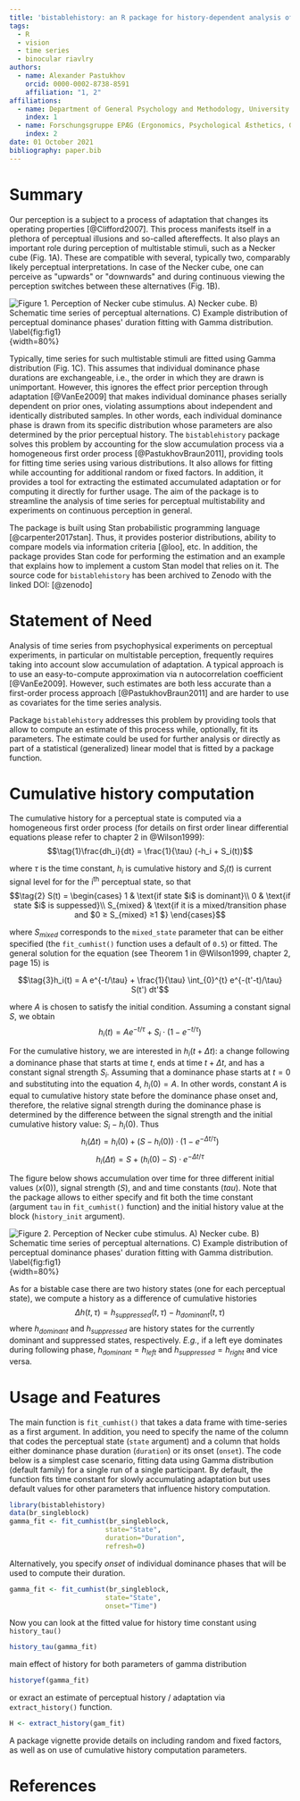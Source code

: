 ```yaml
---
title: 'bistablehistory: an R package for history-dependent analysis of perceptual time series'
tags:
  - R
  - vision
  - time series
  - binocular riavlry
authors:
  - name: Alexander Pastukhov
    orcid: 0000-0002-8738-8591
    affiliation: "1, 2"
affiliations:
  - name: Department of General Psychology and Methodology, University of Bamberg, Bamberg, Bavaria, Germany.
    index: 1
  - name: Forschungsgruppe EPÆG (Ergonomics, Psychological Æsthetics, Gestalt), Bamberg, Bavaria, Germany.
    index: 2
date: 01 October 2021
bibliography: paper.bib
---
```


# Summary
Our perception is a subject to a process of adaptation that changes its operating properties [@Clifford2007]. This process manifests itself in a plethora of perceptual illusions and so-called aftereffects. It also plays an important role during perception of multistable stimuli, such as a Necker cube (Fig. 1A). These are compatible with several, typically two, comparably likely perceptual interpretations. In case of the Necker cube, one can perceive as "upwards" or "downwards" and during continuous viewing the perception switches between these alternatives (Fig. 1B).

![**Figure 1. Perception of Necker cube stimulus.** A) Necker cube. B) Schematic time series of perceptual alternations. C) Example distribution of perceptual dominance phases' duration fitting with Gamma distribution. \label{fig:fig1}](fig1.png){width=80%}

Typically, time series for such multistable stimuli are fitted using Gamma distribution (Fig. 1C). This assumes that individual dominance phase durations are exchangeable, i.e., the order in which they are drawn is unimportant. However, this ignores the effect prior perception through adaptation [@VanEe2009] that makes individual dominance phases serially dependent on prior ones, violating assumptions about independent and identically distributed samples. In other words, each individual dominance phase is drawn from its specific distribution whose parameters are also determined by the prior perceptual history. The `bistablehistory` package solves this problem by accounting for the slow accumulation process via a homogeneous first order process [@PastukhovBraun2011], providing tools for fitting time series using various distributions. It also allows for fitting while accounting for additional random or fixed factors. In addition, it provides a tool for extracting the estimated accumulated adaptation or for computing it directly for further usage. The aim of the package is to streamline the analysis of time series for perceptual multistability and experiments on continuous perception in general.

The package is built using Stan probabilistic programming language [@carpenter2017stan]. Thus, it provides posterior distributions, ability to compare models via information criteria [@loo], etc. In addition, the package provides Stan code for performing the estimation and an example that explains how to implement a custom Stan model that relies on it. The source code for `bistablehistory` has been archived to Zenodo with the linked DOI: [@zenodo]

# Statement of Need
Analysis of time series from psychophysical experiments on perceptual experiments, in particular on multistable perception, frequently requires taking into account slow accumulation of adaptation. A typical approach is to use an easy-to-compute approximation via n autocorrelation coefficient [@VanEe2009]. However, such estimates are both less accurate than a first-order process approach [@PastukhovBraun2011] and are harder to use as covariates for the time series analysis. 

Package `bistablehistory` addresses this problem by providing tools that allow to compute an estimate of this process while, optionally, fit its parameters. The estimate could be used for further analysis or directly as part of a statistical (generalized) linear model that is fitted by a package function.

# Cumulative history computation

The cumulative history for a perceptual state is computed via a homogeneous first order process (for details on first order linear differential equations please refer to chapter 2 in @Wilson1999):
$$\tag{1}\frac{dh_i}{dt} = \frac{1}{\tau} (-h_i + S_i(t))$$

where $\tau$ is the time constant, $h_i$ is cumulative history and $S_i(t)$ is current signal level for for the i<sup>th</sup> perceptual state, so that
$$\tag{2}
S(t) = \begin{cases}
  1 & \text{if state $i$ is dominant}\\
  0 & \text{if state $i$ is suppessed}\\
  S_{mixed} & \text{if it is a mixed/transition phase and $0 ≥ S_{mixed} ≥1 $}
\end{cases}$$

where $S_{mixed}$ corresponds to the `mixed_state` parameter that can be either specified (the `fit_cumhist()` function uses a default of `0.5`) or fitted. The general solution for the equation (see Theorem 1 in @Wilson1999, chapter 2, page 15) is

$$\tag{3}h_i(t) = A e^{-t/\tau} + \frac{1}{\tau} \int_{0}^{t} e^{-(t'-t)/\tau} S(t') dt'$$

where $A$ is chosen to satisfy the initial condition. Assuming a constant signal $S$, we obtain
$$\tag{4}h_i(t) = A e^{-t/\tau} + S_i \cdot (1 - e^{-t/\tau})$$

For the cumulative history, we are interested in $h_i(t + \Delta t)$: a change following a dominance phase that starts at time $t$, ends at time $t + \Delta t$, and has a constant signal strength $S_i$. Assuming that a dominance phase starts at $t=0$ and substituting into the equation 4, $h_i(0) = A$. In other words, constant $A$ is equal to cumulative history state before the dominance phase onset and, therefore, the relative signal strength during the dominance phase is determined by the difference between the signal strength and the initial cumulative history value: $S_i - h_i(0)$. Thus
$$\tag{5} h_i(\Delta t) = h_i(0) + (S - h_i(0)) \cdot (1 - e^{-\Delta t/\tau})$$
$$\tag{6} h_i(\Delta t) = S + (h_i(0) - S)  \cdot e^{-\Delta t/\tau}$$


The figure below shows accumulation over time for three different initial values ($x(0)$), signal strength ($S$), and and time constants ($tau$). Note that the package allows to either specify and fit both the time constant (argument `tau` in `fit_cumhist()` function) and the initial history value at the block (`history_init` argument).

![**Figure 2. Perception of Necker cube stimulus.** A) Necker cube. B) Schematic time series of perceptual alternations. C) Example distribution of perceptual dominance phases' duration fitting with Gamma distribution. \label{fig:fig1}](fig1.png){width=80%}


As for a bistable case there are two history states (one for each perceptual state), we compute a history as a difference of cumulative histories
$$\tag{7}\Delta h(t, \tau) = h_{suppressed}(t, \tau) - h_{dominant}(t, \tau) $$
where $h_{dominant}$ and $h_{suppressed}$ are history states for the currently dominant and suppressed states, respectively. _E.g._, if a left eye dominates during following phase, $h_{dominant} = h_{left}$ and $h_{suppressed} = h_{right}$ and vice versa.

# Usage and Features
The main function is `fit_cumhist()` that takes a data frame with time-series as a first argument. In addition, you need to specify the name of the column that codes the perceptual state (`state` argument) and a column that holds either dominance phase duration (`duration`) or its onset (`onset`). The code below is a simplest case scenario, fitting data using Gamma distribution (default family) for a single run of a single participant. By default, the function fits time constant for slowly accumulating adaptation but uses default values for other parameters that influence history computation.

```r
library(bistablehistory)
data(br_singleblock)
gamma_fit <- fit_cumhist(br_singleblock,
                        state="State",
                        duration="Duration",
                        refresh=0)
```

Alternatively, you specify _onset_ of individual dominance phases that will be used to compute their duration.
```r
gamma_fit <- fit_cumhist(br_singleblock,
                        state="State",
                        onset="Time")
```

Now you can look at the fitted value for history time constant using `history_tau()`
```r
history_tau(gamma_fit)
```

main effect of history for both parameters of gamma distribution
```r
historyef(gamma_fit)
```
or exract an estimate of perceptual history / adaptation via `extract_history()` function.
```r
H <- extract_history(gam_fit)
```

A package vignette provide details on including random and fixed factors, as well as on use of cumulative history computation parameters.  

# References
